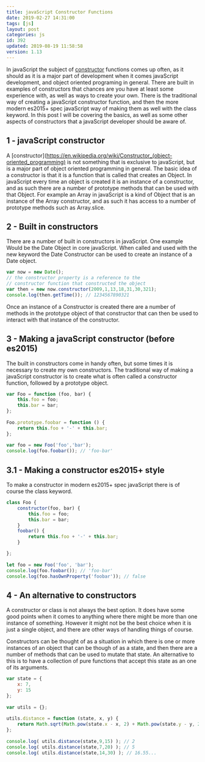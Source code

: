 ```yaml
---
title: javaScript Constructor Functions
date: 2019-02-27 14:31:00
tags: [js]
layout: post
categories: js
id: 392
updated: 2019-08-19 11:58:58
version: 1.13
---
```


In javaScript the subject of [constructor](https://developer.mozilla.org/en-US/docs/Web/JavaScript/Reference/Classes/constructor) functions comes up often, as it should as it is a major part of development when it comes javaScript development, and object oriented programing in general. There are built in examples of constructors that chances are you have at least some experience with, as well as ways to create your own. There is the traditional way of creating a javaScript constructor function, and then the more modern es2015+ spec javaScript way of making them as well with the class keyword. In this post I will be covering the basics, as well as some other aspects of constructors that a javaScript developer should be aware of.

<!-- more -->

## 1 - javaScript constructor

A [constructor](https://en.wikipedia.org/wiki/Constructor_(object-oriented_programming) is not something that is exclusive to javaScript, but is a major part of object oriented programming in general. The basic idea of a constructor is that it is a function that is called that creates an Object. In javaScript every time an object is created it is an instance of a constructor, and as such there are a number of prototype methods that can be used with that Object. For example an Array in javaScript is a kind of Object that is an instance of the Array constructor, and as such it has access to a number of prototype methods such as Array.slice.

## 2 - Built in constructors

There are a number of built in constructors in javaScript. One example Would be the Date Object in core javaScript. When called and used with the new keyword the Date Constructor can be used to create an instance of a Date object.

```js
var now = new Date();
// the constructor property is a reference to the
// constructor function that constructed the object
var then = new now.constructor(2009,1,13,18,31,30,321);
console.log(then.getTime()); // 1234567890321
```

Once an instance of a Constructor is created there are a number of methods in the prototype object of that constructor that can then be used to interact with that instance of the constructor.


## 3 - Making a javaScript constructor (before es2015)

The built in constructors come in handy often, but some times it is necessary to create my own constructors. The traditional way of making a javaScript constructor is to create what is often called a constructor function, followed by a prototype object.

```js
var Foo = function (foo, bar) {
    this.foo = foo;
    this.bar = bar;
};
 
Foo.prototype.foobar = function () {
    return this.foo + '-' + this.bar;
};
 
var foo = new Foo('foo','bar');
console.log(foo.foobar()); // 'foo-bar'
```

## 3.1 - Making a constructor es2015+ style

To make a constructor in modern es2015+ spec javaScript there is of course the class keyword.

```js
class Foo {
    constructor(foo, bar) {
        this.foo = foo;
        this.bar = bar;
    }
    foobar() {
        return this.foo + '-' + this.bar;
    }

};
 
let foo = new Foo('foo', 'bar');
console.log(foo.foobar()); // 'foo-bar'
console.log(foo.hasOwnProperty('foobar')); // false
```

## 4 - An alternative to constructors

A constructor or class is not always the best option. It does have some good points when it comes to anything where there might be more than one instance of something. However it might not be the best choice when it is just a single object, and there are other ways of handling things of course. 

Constructors can be thought of as a situation in which there is one or more instances of an object that can be though of as a state, and then there are a number of methods that can be used to mutate that state. An alternative to this is to have a collection of pure functions that accept this state as an one of its arguments.

```js
var state = {
    x: 7,
    y: 15
};
 
var utils = {};
 
utils.distance = function (state, x, y) {
    return Math.sqrt(Math.pow(state.x - x, 2) + Math.pow(state.y - y, 2));
};
 
console.log( utils.distance(state,9,15) ); // 2
console.log( utils.distance(state,7,20) ); // 5
console.log( utils.distance(state,14,30) ); // 16.55...
```